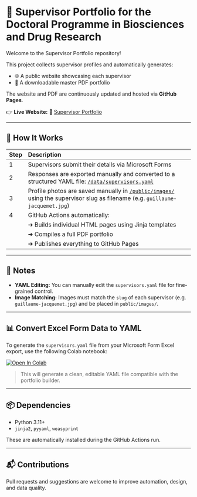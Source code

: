 # 🧬 Supervisor Portfolio for the Doctoral Programme in Biosciences and Drug Research

Welcome to the Supervisor Portfolio repository!

This project collects supervisor profiles and automatically generates:
- 🌐 A public website showcasing each supervisor
- 📄 A downloadable master PDF portfolio

The website and PDF are continuously updated and hosted via **GitHub Pages**.

👉 **Live Website:** 🔗 [Supervisor Portfolio](https://aaugs-dp-biosciences-and-drug-research.github.io/supervisor-portfolio/)

---

## 🚀 How It Works

| Step | Description |
|:----|:------------|
| 1 | Supervisors submit their details via Microsoft Forms |
| 2 | Responses are exported manually and converted to a structured YAML file: [`/data/supervisors.yaml`](data/supervisors.yaml) |
| 3 | Profile photos are saved manually in [`/public/images/`](public/images/) using the supervisor slug as filename (e.g. `guillaume-jacquemet.jpg`) |
| 4 | GitHub Actions automatically: |
|    | ➔ Builds individual HTML pages using Jinja templates |
|    | ➔ Compiles a full PDF portfolio |
|    | ➔ Publishes everything to GitHub Pages |

---

## 🧾 Notes

- **YAML Editing:** You can manually edit the `supervisors.yaml` file for fine-grained control.
- **Image Matching:** Images must match the `slug` of each supervisor (e.g. `guillaume-jacquemet.jpg`) and be placed in `public/images/`.

---

## 📊 Convert Excel Form Data to YAML

To generate the `supervisors.yaml` file from your Microsoft Form Excel export, use the following Colab notebook:

[![Open In Colab](https://colab.research.google.com/assets/colab-badge.svg)](https://colab.research.google.com/github/AAUGS-DP-Biosciences-and-Drug-Research/supervisor-portfolio/blob/main/Convert_Excel_Supervisor_Data_to_YAML.ipynb)

> This will generate a clean, editable YAML file compatible with the portfolio builder.

---

## 📦 Dependencies

- Python 3.11+
- `jinja2`, `pyyaml`, `weasyprint`

These are automatically installed during the GitHub Actions run.

---

## 📬 Contributions

Pull requests and suggestions are welcome to improve automation, design, and data quality.
